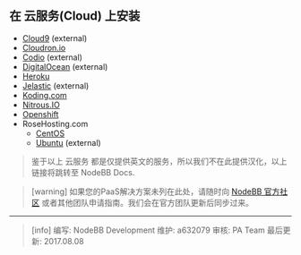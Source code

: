 ## 在 云服务(Cloud) 上安装
* [Cloud9](https://community.nodebb.org/topic/7983/setting-up-nodebb-on-cloud-9) (external)
* [Cloudron.io](https://docs.nodebb.org/installing/cloud/cloudron)
* [Codio](https://codio.com/docs/ide/tutorials/nodebb/) (external)
* [DigitalOcean](http://www.blogsynthesis.com/install-nodebb-on-digitalocean/) (external)
* [Heroku](https://docs.nodebb.org/installing/cloud/heroku)
* [Jelastic](http://docs.jelastic.com/nodebb) (external)
* [Koding.com](https://docs.nodebb.org/installing/cloud/koding)
* [Nitrous.IO](https://docs.nodebb.org/installing/cloud/nitrous)
* [Openshift](https://docs.nodebb.org/installing/cloud/openshift)
* RoseHosting.com
   - [CentOS](https://www.rosehosting.com/blog/how-to-install-nodebb-on-a-centos-7-vps/)
   - [Ubuntu](https://www.rosehosting.com/blog/install-and-setup-nodebb-with-redis-and-nginx-on-ubuntu-12-04/) (external)
   
> 鉴于以上 云服务 都是仅提供英文的服务，所以我们不在此提供汉化，以上链接将跳转至 NodeBB Docs.

>[warning] 如果您的PaaS解决方案未列在此处，请随时向 [NodeBB 官方社区](https://community.nodebb.org/) 或者其他团队申请指南。我们会在官方团队更新后同步过来。
--------------------
>[info] 编写: NodeBB Development
维护: a632079
审核: PA Team
最后更新: 2017.08.08
